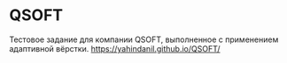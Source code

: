 # QSOFT
Тестовое задание для компании QSOFT, выполненное с применением адаптивной вёрстки.
https://yahindanil.github.io/QSOFT/

